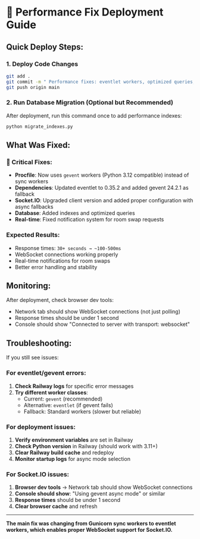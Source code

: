 # 🚀 Performance Fix Deployment Guide

## Quick Deploy Steps:

### 1. Deploy Code Changes
```bash
git add .
git commit -m " Performance fixes: eventlet workers, optimized queries, real-time notifications"
git push origin main
```

### 2. Run Database Migration (Optional but Recommended)
After deployment, run this command once to add performance indexes:
```bash
python migrate_indexes.py
```

## What Was Fixed:

### 🔧 Critical Fixes:
- **Procfile**: Now uses `gevent` workers (Python 3.12 compatible) instead of sync workers
- **Dependencies**: Updated eventlet to 0.35.2 and added gevent 24.2.1 as fallback
- **Socket.IO**: Upgraded client version and added proper configuration with async fallbacks
- **Database**: Added indexes and optimized queries
- **Real-time**: Fixed notification system for room swap requests

###  Expected Results:
- Response times: `30+ seconds → ~100-500ms`
- WebSocket connections working properly
- Real-time notifications for room swaps
- Better error handling and stability

## Monitoring:
After deployment, check browser dev tools:
- Network tab should show WebSocket connections (not just polling)
- Response times should be under 1 second
- Console should show "Connected to server with transport: websocket"

## Troubleshooting:
If you still see issues:

### For eventlet/gevent errors:
1. **Check Railway logs** for specific error messages
2. **Try different worker classes**:
   - Current: `gevent` (recommended)
   - Alternative: `eventlet` (if gevent fails)
   - Fallback: Standard workers (slower but reliable)

### For deployment issues:
1. **Verify environment variables** are set in Railway
2. **Check Python version** in Railway (should work with 3.11+)
3. **Clear Railway build cache** and redeploy
4. **Monitor startup logs** for async mode selection

### For Socket.IO issues:
1. **Browser dev tools** → Network tab should show WebSocket connections
2. **Console should show**: "Using gevent async mode" or similar
3. **Response times** should be under 1 second
4. **Clear browser cache** and refresh

---
**The main fix was changing from Gunicorn sync workers to eventlet workers, which enables proper WebSocket support for Socket.IO.** 
